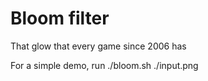 # Bloom filter
That glow that every game since 2006 has

For a simple demo, run ./bloom.sh ./input.png
